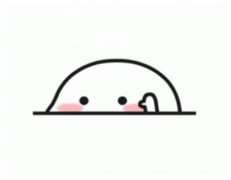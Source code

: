 <div align="center">
  <img alt="GIF" align="center" src=https://github.com/busracagliyan/busracagliyan/blob/main/hithere.gif>
</div>

<!--
**busracagliyan/busracagliyan** is a ✨ _special_ ✨ repository because its `README.md` (this file) appears on your GitHub profile.

Here are some ideas to get you started:

- 🔭 I’m currently working on ...
- 🌱 I’m currently learning ...
- 👯 I’m looking to collaborate on ...
- 🤔 I’m looking for help with ...
- 💬 Ask me about ...
- 📫 How to reach me: ...
- 😄 Pronouns: ...
- ⚡ Fun fact: ...
-->
